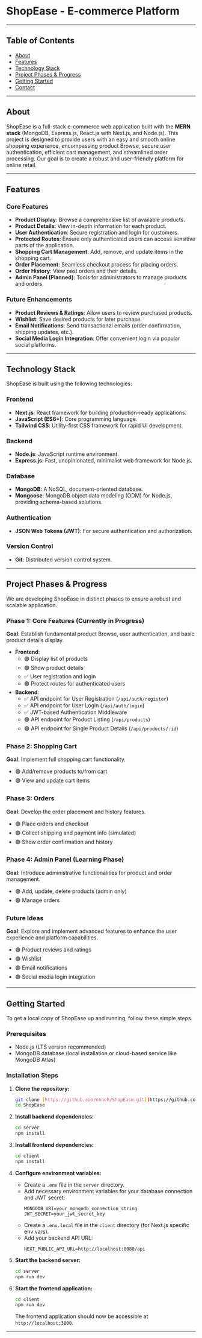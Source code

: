 # ShopEase - E-commerce Platform
---

## Table of Contents

* [About](#about)
* [Features](#features)
* [Technology Stack](#technology-stack)
* [Project Phases & Progress](#project-phases--progress)
* [Getting Started](#getting-started)
* [Contact](#contact)

---

## About

ShopEase is a full-stack e-commerce web application built with the **MERN stack** (MongoDB, Express.js, React.js with Next.js, and Node.js). This project is designed to provide users with an easy and smooth online shopping experience, encompassing product Browse, secure user authentication, efficient cart management, and streamlined order processing. Our goal is to create a robust and user-friendly platform for online retail.

---

## Features

### Core Features

* **Product Display**: Browse a comprehensive list of available products.
* **Product Details**: View in-depth information for each product.
* **User Authentication**: Secure registration and login for customers.
* **Protected Routes**: Ensure only authenticated users can access sensitive parts of the application.
* **Shopping Cart Management**: Add, remove, and update items in the shopping cart.
* **Order Placement**: Seamless checkout process for placing orders.
* **Order History**: View past orders and their details.
* **Admin Panel (Planned)**: Tools for administrators to manage products and orders.

### Future Enhancements

* **Product Reviews & Ratings**: Allow users to review purchased products.
* **Wishlist**: Save desired products for later purchase.
* **Email Notifications**: Send transactional emails (order confirmation, shipping updates, etc.).
* **Social Media Login Integration**: Offer convenient login via popular social platforms.

---

## Technology Stack

ShopEase is built using the following technologies:

### Frontend

* **Next.js**: React framework for building production-ready applications.
* **JavaScript (ES6+)**: Core programming language.
* **Tailwind CSS**: Utility-first CSS framework for rapid UI development.

### Backend

* **Node.js**: JavaScript runtime environment.
* **Express.js**: Fast, unopinionated, minimalist web framework for Node.js.

### Database

* **MongoDB**: A NoSQL, document-oriented database.
* **Mongoose**: MongoDB object data modeling (ODM) for Node.js, providing schema-based solutions.

### Authentication

* **JSON Web Tokens (JWT)**: For secure authentication and authorization.

### Version Control

* **Git**: Distributed version control system.

---

## Project Phases & Progress

We are developing ShopEase in distinct phases to ensure a robust and scalable application.

### Phase 1: Core Features (Currently in Progress)

**Goal**: Establish fundamental product Browse, user authentication, and basic product details display.

* **Frontend**:
    * 🟣 Display list of products
    * 🟣 Show product details
    * ✅ User registration and login
    * 🟣 Protect routes for authenticated users
* **Backend**:
    * ✅ API endpoint for User Registration (`/api/auth/register`)
    * ✅ API endpoint for User Login (`/api/auth/login`)
    * ✅ JWT-based Authentication Middleware
    * 🟣 API endpoint for Product Listing (`/api/products`)
    * 🟣 API endpoint for Single Product Details (`/api/products/:id`)


### Phase 2: Shopping Cart

**Goal**: Implement full shopping cart functionality.

* 🟣 Add/remove products to/from cart
* 🟣 View and update cart items

### Phase 3: Orders

**Goal**: Develop the order placement and history features.

* 🟣 Place orders and checkout
* 🟣 Collect shipping and payment info (simulated)
* 🟣 Show order confirmation and history

### Phase 4: Admin Panel (Learning Phase)

**Goal**: Introduce administrative functionalities for product and order management.

* 🟣 Add, update, delete products (admin only)
* 🟣 Manage orders

### Future Ideas

**Goal**: Explore and implement advanced features to enhance the user experience and platform capabilities.

* 🟣 Product reviews and ratings
* 🟣 Wishlist
* 🟣 Email notifications
* 🟣 Social media login integration

---

## Getting Started

To get a local copy of ShopEase up and running, follow these simple steps.

### Prerequisites

* Node.js (LTS version recommended)
* MongoDB database (local installation or cloud-based service like MongoDB Atlas)

### Installation Steps

1.  **Clone the repository:**

    ```bash
    git clone [https://github.com/nnneh/ShopEase.git](https://github.com/nnneh/ShopEase.git)
    cd ShopEase
    ```

2.  **Install backend dependencies:**

    ```bash
    cd server
    npm install
    ```

3.  **Install frontend dependencies:**

    ```bash
    cd client
    npm install
    ```

4.  **Configure environment variables:**
    * Create a `.env` file in the `server` directory.
    * Add necessary environment variables for your database connection and JWT secret:
        ```env
        MONGODB_URI=your_mongodb_connection_string
        JWT_SECRET=your_jwt_secret_key
        ```
    * Create a `.env.local` file in the `client` directory (for Next.js specific env vars).
    * Add your backend API URL:
        ```env
        NEXT_PUBLIC_API_URL=http://localhost:8080/api
        ```

5.  **Start the backend server:**

    ```bash
    cd server
    npm run dev
    ```

6.  **Start the frontend application:**

    ```bash
    cd client
    npm run dev
    ```

    The frontend application should now be accessible at `http://localhost:3000`.

---
